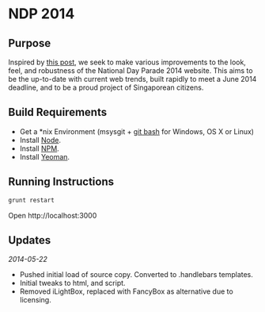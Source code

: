 # NDP 2014

## Purpose

Inspired by [this post](http://zitseng.com/archives/5743), we seek to make various improvements to the look, feel, and robustness of the National Day Parade 2014 website. This aims to be the up-to-date with current web trends, built rapidly to meet a June 2014 deadline, and to be a proud project of Singaporean citizens.

## Build Requirements

 - Get a *nix Environment (msysgit + [git bash](http://git-scm.com/download/win) for Windows, OS X or Linux)
 - Install [Node](http://nodejs.org/).
 - Install [NPM](https://www.npmjs.org/).
 - Install [Yeoman](http://yeoman.io/).

## Running Instructions

```bash
grunt restart
```

Open http://localhost:3000

## Updates

*2014-05-22*

 - Pushed initial load of source copy. Converted to .handlebars templates.
 - Initial tweaks to html, and script. 
 - Removed iLightBox, replaced with FancyBox as alternative due to licensing.